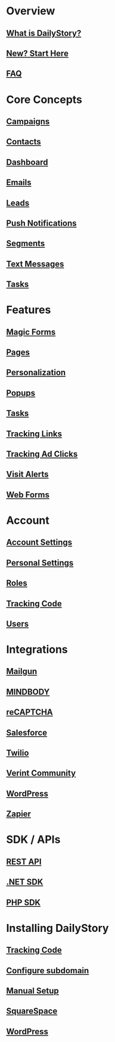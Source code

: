 # Overview
## [What is DailyStory?](/)
## [New? Start Here](/quickstart)
## [FAQ](/faq)

# Core Concepts
## [Campaigns](/campaigns/)
## [Contacts](/contacts/)
## [Dashboard](/dashboard/)
## [Emails](/emails/)
## [Leads](/leads/)
## [Push Notifications](/push-notifications/)
## [Segments](/segments/)
## [Text Messages](/text-messages/)
## [Tasks](/tasks/)

# Features
## [Magic Forms](/acquisition/magic-forms/)
## [Pages](/pages/)
## [Personalization](/personalization/)
## [Popups](/acquisition/popups/)
## [Tasks](/tasks/)
## [Tracking Links](/link-tracking/)
## [Tracking Ad Clicks](/link-tracking/#tracking-ad-clicks)
## [Visit Alerts](/acquisition/triggers/)
## [Web Forms](/acquisition/web-forms/)

# Account
## [Account Settings](/account/settings)
## [Personal Settings](/account/personal-settings)
## [Roles](/account/roles)
## [Tracking Code](/install)
## [Users](/account/users)

# Integrations
## [Mailgun](/integrations/mailgun)
## [MINDBODY](/integrations/mindbody)
## [reCAPTCHA](/integrations/recaptcha)
## [Salesforce](/integrations/salesforce)
## [Twilio](/integrations/twilio)
## [Verint Community](/integrations/verint-community)
## [WordPress](/integrations/wordpress)
## [Zapier](/integrations/zapier/)

# SDK / APIs
## [REST API](/api/)
## [.NET SDK](/sdk/dotnet)
## [PHP SDK](/sdk/php)

# Installing DailyStory
## [Tracking Code](/install)
## [Configure subdomain](/install/subdomain)
## [Manual Setup](/install/manual)
## [SquareSpace](/install/squarespace)
## [WordPress](/install/wordpress)